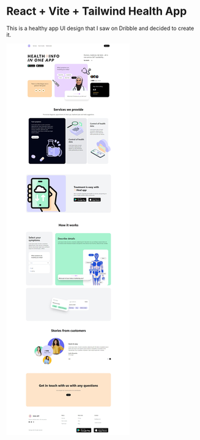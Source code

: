# React + Vite + Tailwind Health App

This is a healthy app UI design that I saw on Dribble and decided to create it.

<img src="scrn2.jpeg" alt="Health App" />
